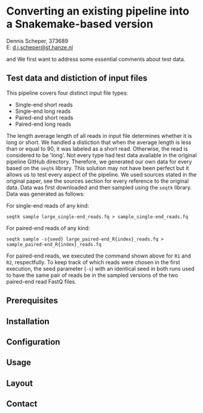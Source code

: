 # Converting an existing pipeline into a Snakemake-based version
Dennis Scheper, 373689</br>
E: d.j.scheper@st.hanze.nl

<uitleg> and <steps> We first want to address some essential comments about test data.

## Test data and distiction of input files
This pipeline covers four distinct input file types:

* Single-end short reads
* Single-end long reads
* Paired-end short reads
* Paired-end long reads

The length average length of all reads in input file determines whether it is long or short. We handled a distiction that when the average length is less than or equal to 90, it was labeled as a short read. Otherwise, the read is considered to be 'long'. Not every type had test data available in the original pipeline GitHub directory. Therefore, we generated our own data for every based on the `seqtk` library. This solution may not have been perfect but it allows us to test every aspect of the pipeline. We used sources stated in the original paper, see the sources section for every reference to the original data. Data was first downloaded and then sampled using the `seqtk` library. Data was generated as follows:

For single-end reads of any kind:

```{bash}
seqtk sample large_single-end_reads.fq > sample_single-end_reads.fq
```

For paired-end reads of any kind:

```{bash}
seqtk sample -s{seed} large_paired-end_R{index}_reads.fq > sample_paired-end_R{index}_reads.fq
```

For paired-end reads, we executed the command shown above for `R1` and `R2`, respectfully. To keep track of which reads were chosen in the first execution, the seed parameter (`-s`) with an identical seed in both runs used to have the same pair of reads be in the sampled versions of the two paired-end read FastQ files.

## Prerequisites

## Installation

## Configuration

## Usage

## Layout

## Contact
